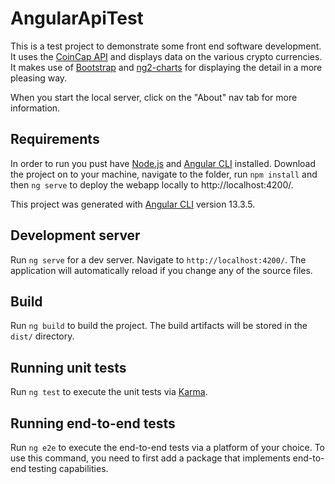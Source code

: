 # AngularApiTest

This is a test project to demonstrate some front end software development. It uses the [CoinCap API](https://docs.coincap.io/) and displays data on the various crypto currencies. It makes use of [Bootstrap](https://ng-bootstrap.github.io/#/home) and [ng2-charts](https://valor-software.com/ng2-charts/) for displaying the detail in a more pleasing way.

When you start the local server, click on the "About" nav tab for more information.

## Requirements
In order to run you pust have [Node.js](https://nodejs.org/en/download/) and [Angular CLI](https://github.com/angular/angular-cli) installed. Download the project on to your machine, navigate to the folder, run `npm install` and then `ng serve` to deploy the webapp locally to http://localhost:4200/.

This project was generated with [Angular CLI](https://github.com/angular/angular-cli) version 13.3.5.

## Development server

Run `ng serve` for a dev server. Navigate to `http://localhost:4200/`. The application will automatically reload if you change any of the source files.

## Build

Run `ng build` to build the project. The build artifacts will be stored in the `dist/` directory.

## Running unit tests

Run `ng test` to execute the unit tests via [Karma](https://karma-runner.github.io).

## Running end-to-end tests

Run `ng e2e` to execute the end-to-end tests via a platform of your choice. To use this command, you need to first add a package that implements end-to-end testing capabilities.


